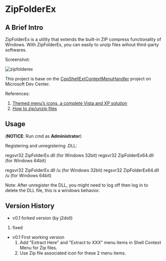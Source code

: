﻿ZipFolderEx
======================

A Brief Intro
-------------------

ZipFolderEx is a utility that extends the built-in ZIP compress functionality of Windows.
With ZipFolderEx, you can easily to unzip files wihout third-party softwares.

Screenshot:

![zipfolderex](https://cloud.githubusercontent.com/assets/6334728/6682350/72c6047e-ccdc-11e4-8311-8cc1b7c6eddd.png)


This project is base on the [CppShellExtContextMenuHandler](https://code.msdn.microsoft.com/windowsdesktop/cppshellextcontextmenuhandl-410a709a) project on Microsoft Dev Center.

References:

1. [Themed menu’s icons, a complete Vista and XP solution](http://www.nanoant.com/programming/themed-menus-icons-a-complete-vista-xp-solution)
2. [How to zip/unzip files](https://vcpptips.wordpress.com/tag/copyhere/)


Usage
-------------------

(**NOTICE**: Run cmd as **Administrator**)

Registering and unregistering .DLL:

regsvr32 ZipFolderEx.dll		(for Windows 32bit)
regsvr32 ZipFolderEx64.dll		(for Windows 64bit)

regsvr32 ZipFolderEx.dll /u		(for Windows 32bit)
regsvr32 ZipFolderEx64.dll /u	(for Windows 64bit)

Note: After unregister the DLL, you might need to log off then log in to delete the DLL file, this is a windows behavior.

Version History
-------------------

* v0.1 forked version (by j2doll)
 1. fixed  

* v0.1 First working version
  1. Add "Extract Here" and "Extract to XXX" menu items in Shell Context Menu for Zip files.
  2. Use Zip file associated icon for these 2 menu items.

